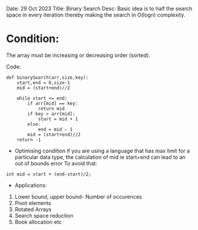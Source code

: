 Date: 29 Oct 2023
Title: Binary Search
Desc:
Basic idea is to half the search space in every iteration thereby making the search in O(logn) complexity.

# Condition:
The array must be increasing or decreasing order (sorted).

Code:
```
def binarySearch(arr,size,key):
    start,end = 0,size-1
    mid = (start+end)//2

    while start <= end:
        if arr[mid] == key:
            return mid
        if key > arr[mid]:
            start = mid + 1
        else:
            end = mid - 1
        mid = (start+end)//2
    return -1
```

- Optimising condition
if you are using a language that has max limit for a particular data type, the calculation of mid ie start+end can lead to an out of bounds error
To avoid that:
```
int mid = start + (end-start)/2;
```


- Applications:
1. Lower bound, upper bound- Number of occurences
2. Pivot elements
3. Rotated Arrays
4. Search space reduction
5. Book allocation
etc
